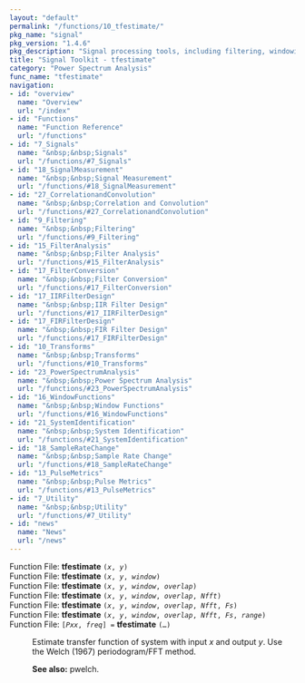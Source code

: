 ```yaml
---
layout: "default"
permalink: "/functions/10_tfestimate/"
pkg_name: "signal"
pkg_version: "1.4.6"
pkg_description: "Signal processing tools, including filtering, windowing and display functions."
title: "Signal Toolkit - tfestimate"
category: "Power Spectrum Analysis"
func_name: "tfestimate"
navigation:
- id: "overview"
  name: "Overview"
  url: "/index"
- id: "Functions"
  name: "Function Reference"
  url: "/functions"
- id: "7_Signals"
  name: "&nbsp;&nbsp;Signals"
  url: "/functions/#7_Signals"
- id: "18_SignalMeasurement"
  name: "&nbsp;&nbsp;Signal Measurement"
  url: "/functions/#18_SignalMeasurement"
- id: "27_CorrelationandConvolution"
  name: "&nbsp;&nbsp;Correlation and Convolution"
  url: "/functions/#27_CorrelationandConvolution"
- id: "9_Filtering"
  name: "&nbsp;&nbsp;Filtering"
  url: "/functions/#9_Filtering"
- id: "15_FilterAnalysis"
  name: "&nbsp;&nbsp;Filter Analysis"
  url: "/functions/#15_FilterAnalysis"
- id: "17_FilterConversion"
  name: "&nbsp;&nbsp;Filter Conversion"
  url: "/functions/#17_FilterConversion"
- id: "17_IIRFilterDesign"
  name: "&nbsp;&nbsp;IIR Filter Design"
  url: "/functions/#17_IIRFilterDesign"
- id: "17_FIRFilterDesign"
  name: "&nbsp;&nbsp;FIR Filter Design"
  url: "/functions/#17_FIRFilterDesign"
- id: "10_Transforms"
  name: "&nbsp;&nbsp;Transforms"
  url: "/functions/#10_Transforms"
- id: "23_PowerSpectrumAnalysis"
  name: "&nbsp;&nbsp;Power Spectrum Analysis"
  url: "/functions/#23_PowerSpectrumAnalysis"
- id: "16_WindowFunctions"
  name: "&nbsp;&nbsp;Window Functions"
  url: "/functions/#16_WindowFunctions"
- id: "21_SystemIdentification"
  name: "&nbsp;&nbsp;System Identification"
  url: "/functions/#21_SystemIdentification"
- id: "18_SampleRateChange"
  name: "&nbsp;&nbsp;Sample Rate Change"
  url: "/functions/#18_SampleRateChange"
- id: "13_PulseMetrics"
  name: "&nbsp;&nbsp;Pulse Metrics"
  url: "/functions/#13_PulseMetrics"
- id: "7_Utility"
  name: "&nbsp;&nbsp;Utility"
  url: "/functions/#7_Utility"
- id: "news"
  name: "News"
  url: "/news"
---
```

<dl class="first-deftypefn">
<dt class="deftypefn" id="index-tfestimate"><span class="category-def">Function File: </span><span><strong class="def-name">tfestimate</strong> <code class="def-code-arguments">(<var class="var">x</var>, <var class="var">y</var>)</code><a class="copiable-link" href="#index-tfestimate"></a></span></dt>
<dt class="deftypefnx def-cmd-deftypefn" id="index-tfestimate-1"><span class="category-def">Function File: </span><span><strong class="def-name">tfestimate</strong> <code class="def-code-arguments">(<var class="var">x</var>, <var class="var">y</var>, <var class="var">window</var>)</code><a class="copiable-link" href="#index-tfestimate-1"></a></span></dt>
<dt class="deftypefnx def-cmd-deftypefn" id="index-tfestimate-2"><span class="category-def">Function File: </span><span><strong class="def-name">tfestimate</strong> <code class="def-code-arguments">(<var class="var">x</var>, <var class="var">y</var>, <var class="var">window</var>, <var class="var">overlap</var>)</code><a class="copiable-link" href="#index-tfestimate-2"></a></span></dt>
<dt class="deftypefnx def-cmd-deftypefn" id="index-tfestimate-3"><span class="category-def">Function File: </span><span><strong class="def-name">tfestimate</strong> <code class="def-code-arguments">(<var class="var">x</var>, <var class="var">y</var>, <var class="var">window</var>, <var class="var">overlap</var>, <var class="var">Nfft</var>)</code><a class="copiable-link" href="#index-tfestimate-3"></a></span></dt>
<dt class="deftypefnx def-cmd-deftypefn" id="index-tfestimate-4"><span class="category-def">Function File: </span><span><strong class="def-name">tfestimate</strong> <code class="def-code-arguments">(<var class="var">x</var>, <var class="var">y</var>, <var class="var">window</var>, <var class="var">overlap</var>, <var class="var">Nfft</var>, <var class="var">Fs</var>)</code><a class="copiable-link" href="#index-tfestimate-4"></a></span></dt>
<dt class="deftypefnx def-cmd-deftypefn" id="index-tfestimate-5"><span class="category-def">Function File: </span><span><strong class="def-name">tfestimate</strong> <code class="def-code-arguments">(<var class="var">x</var>, <var class="var">y</var>, <var class="var">window</var>, <var class="var">overlap</var>, <var class="var">Nfft</var>, <var class="var">Fs</var>, <var class="var">range</var>)</code><a class="copiable-link" href="#index-tfestimate-5"></a></span></dt>
<dt class="deftypefnx def-cmd-deftypefn" id="index-tfestimate-6"><span class="category-def">Function File: </span><span><code class="def-type">[<var class="var">Pxx</var>, <var class="var">freq</var>] =</code> <strong class="def-name">tfestimate</strong> <code class="def-code-arguments">(&hellip;)</code><a class="copiable-link" href="#index-tfestimate-6"></a></span></dt>
<dd>
<p>Estimate transfer function of system with input <var class="var">x</var> and output <var class="var">y</var>.
 Use the Welch (1967) periodogram/FFT method.
 </p>
<p><strong class="strong">See also:</strong> pwelch.
 </p></dd></dl>